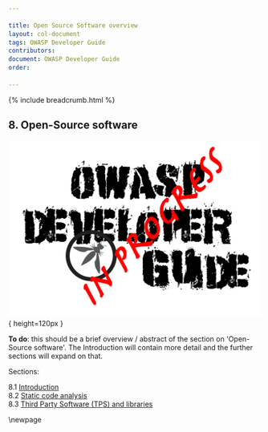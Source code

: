 ```yaml
---

title: Open Source Software overview
layout: col-document
tags: OWASP Developer Guide
contributors:
document: OWASP Developer Guide
order:

---
```


{% include breadcrumb.html %}

## 8. Open-Source software

![Developer Guide](../assets/images/dg_wip.png){ height=120px }

**To do**: this should be a brief overview / abstract of the section on 'Open-Source software'.
The Introduction will contain more detail and the further sections will expand on that.

Sections:

8.1 [Introduction](#introduction-to-open-source-software)  
8.2 [Static code analysis](#static-code-analysis)  
8.3 [Third Party Software (TPS) and libraries](#third-party-software-and-libraries)  

\newpage
